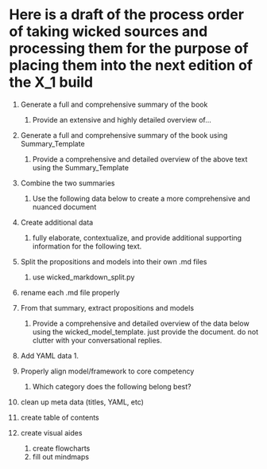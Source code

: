 # Here is a draft of the process order of taking wicked sources and processing them for the purpose of placing them into the next edition of the X_1 build

1. Generate a full and comprehensive summary of the book
   1. Provide an extensive and highly detailed overview of...
2. Generate a full and comprehensive summary of the book using Summary_Template
   1. Provide a comprehensive and detailed overview of the above text using the Summary_Template
3. Combine the two summaries
   1. Use the following data below to create a more comprehensive and nuanced document
4. Create additional data

   1. fully elaborate, contextualize, and provide additional supporting information for the following text.

5. Split the propositions and models into their own .md files
   1. use wicked_markdown_split.py
6. rename each .md file properly
7. From that summary, extract propositions and models

   1. Provide a comprehensive and detailed overview of the data below using the wicked_model_template. just provide the document. do not clutter with your conversational replies.

8. Add YAML data
   1.
9. Properly align model/framework to core competency
   1. Which category does the following belong best?
10. clean up meta data (titles, YAML, etc)
11. create table of contents
12. create visual aides
    1. create flowcharts
    2. fill out mindmaps
